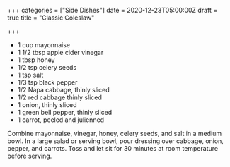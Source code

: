 +++
categories = ["Side Dishes"]
date = 2020-12-23T05:00:00Z
draft = true
title = "Classic Coleslaw"

+++
* 1 cup mayonnaise 
* 1 1/2 tbsp apple cider vinegar 
* 1 tbsp honey 
* 1/2 tsp celery seeds 
* 1 tsp salt 
* 1/3 tsp black pepper 
* 1/2 Napa cabbage, thinly sliced 
* 1/2 red cabbage thinly sliced 
* 1 onion, thinly sliced 
* 1 green bell pepper, thinly sliced 
* 1 carrot, peeled and julienned

Combine mayonnaise, vinegar, honey, celery seeds, and salt in a medium bowl. In a large salad or serving bowl, pour dressing over cabbage, onion, pepper, and carrots. Toss and let sit for 30 minutes at room temperature before serving.